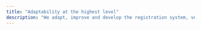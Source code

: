 ```yaml
---
title: "Adaptability at the highest level"
description: "We adapt, improve and develop the registration system, verification, and participation modules based on the needs of each type of organization."
---
```

